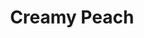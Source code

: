 ---
language: id
layout: product-item
title: Creamy Peach
description: Description in &amp; Creamy Peach
keyword: keyword in Creamy Peach
image: /images/SPLIT-FACE-8-Creamy-Peach.jpg
sub-title: Creamy Peach
article-1: Height &#58; 6″, 8″, 12″ x Random <br>Length &#58; 4″ - 24″ <br>Thickness &#58; 3/8″ - 3/4″ <br>Color &#58; Blend of tan, beige and peach shades
title-right: Creamy Peach
article-right: Creamy Peach
title-2: Creamy Peach
article-2: Creamy Peach
article-3: Creamy Peach
alt-slide1: Creamy Peach
alt-slide2: Creamy Peach
alt-slide3: Creamy Peach
slide1: /images/SPLIT-FACE-8-Creamy-Peach.jpg
slide2: /images/SPLIT-FACE-8-Creamy-Peach.jpg
slide3: /images/SPLIT-FACE-8-Creamy-Peach.jpg
---